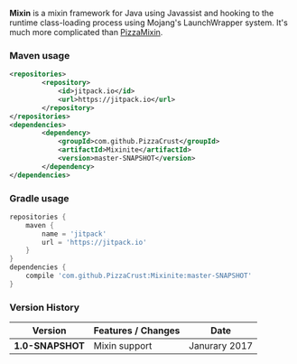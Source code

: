 **Mixin** is a mixin framework for Java using Javassist and hooking to the runtime class-loading process using Mojang's LaunchWrapper system. It's much more complicated than [PizzaMixin](https://github.com/PizzaCrust/PizzaMixin).
### Maven usage
```xml
<repositories>
		<repository>
		    <id>jitpack.io</id>
		    <url>https://jitpack.io</url>
		</repository>
</repositories>
<dependencies>
        <dependency>
            <groupId>com.github.PizzaCrust</groupId>
            <artifactId>Mixinite</artifactId>
            <version>master-SNAPSHOT</version>
        </dependency>
</dependencies>
```
### Gradle usage
```groovy
repositories {
	maven {
	    name = 'jitpack'
	    url = 'https://jitpack.io'
	}
}
dependencies {
    compile 'com.github.PizzaCrust:Mixinite:master-SNAPSHOT'
}
```

### Version History

**Version** | **Features / Changes** | **Date**
--- | --- | ---
**1.0-SNAPSHOT** | Mixin support | Janurary 2017